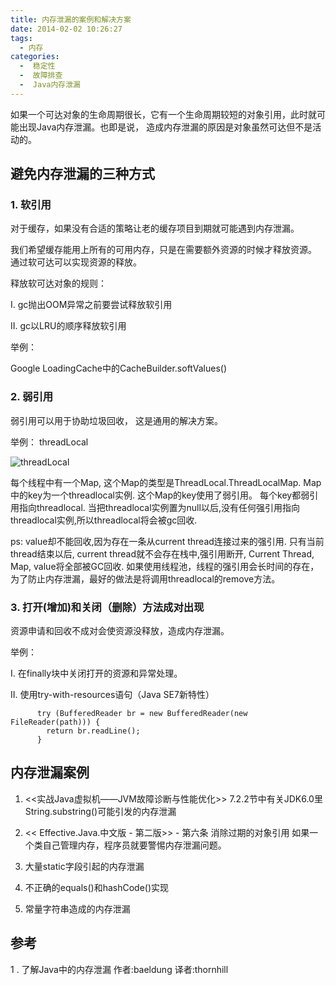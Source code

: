 ```yaml
---
title: 内存泄漏的案例和解决方案
date: 2014-02-02 10:26:27
tags: 
  - 内存
categories:
  -  稳定性  
  -  故障排查  
  -  Java内存泄漏  
---
```


<p></p>
<!-- more -->

如果一个可达对象的生命周期很长，它有一个生命周期较短的对象引用，此时就可能出现Java内存泄漏。也即是说， 造成内存泄漏的原因是对象虽然可达但不是活动的。


## 避免内存泄漏的三种方式

### 1. 软引用

对于缓存，如果没有合适的策略让老的缓存项目到期就可能遇到内存泄漏。

我们希望缓存能用上所有的可用内存，只是在需要额外资源的时候才释放资源。 通过软可达可以实现资源的释放。

释放软可达对象的规则：

I. gc抛出OOM异常之前要尝试释放软引用

II. gc以LRU的顺序释放软引用

举例：

Google LoadingCache中的CacheBuilder.softValues()


### 2. 弱引用

弱引用可以用于协助垃圾回收， 这是通用的解决方案。

举例： threadLocal

![threadLocal](http://www6v.github.io/www6vHome/memoryLeak/threadLocal.jpg "threadLocal")

每个线程中有一个Map, 这个Map的类型是ThreadLocal.ThreadLocalMap. Map中的key为一个threadlocal实例. 这个Map的key使用了弱引用。 每个key都弱引用指向threadlocal. 当把threadlocal实例置为null以后,没有任何强引用指向threadlocal实例,所以threadlocal将会被gc回收.

ps: value却不能回收,因为存在一条从current thread连接过来的强引用. 只有当前thread结束以后, current thread就不会存在栈中,强引用断开, Current Thread, Map, value将全部被GC回收. 如果使用线程池，线程的强引用会长时间的存在，为了防止内存泄漏，最好的做法是将调用threadlocal的remove方法。

### 3. 打开(增加)和关闭（删除）方法成对出现

资源申请和回收不成对会使资源没释放，造成内存泄漏。

举例：

I. 在finally块中关闭打开的资源和异常处理。

II. 使用try-with-resources语句（Java SE7新特性）

```
      try (BufferedReader br = new BufferedReader(new FileReader(path))) {
        return br.readLine();
      }
```

## 内存泄漏案例

1. <<实战Java虚拟机——JVM故障诊断与性能优化>> 
7.2.2节中有关JDK6.0里String.substring()可能引发的内存泄漏

2. << Effective.Java.中文版 - 第二版>> - 第六条 消除过期的对象引用
如果一个类自己管理内存，程序员就要警惕内存泄漏问题。

3. 大量static字段引起的内存泄漏

4. 不正确的equals()和hashCode()实现

5. 常量字符串造成的内存泄漏

## 参考

1 . 了解Java中的内存泄漏 作者:baeldung 译者:thornhill

 

 

 